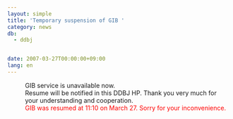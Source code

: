 ```yaml
---
layout: simple
title: 'Temporary suspension of GIB '
category: news
db:
  - ddbj


date: 2007-03-27T00:00:00+09:00
lang: en
---
```


<dd>GIB service is unavailable now.
<dd>Resume will be notified in this DDBJ HP. Thank you very much for your understanding and cooperation.
<dd>
    <font color="#ff0000">GIB was resumed at 11:10 on March 27. Sorry for your inconvenience.</font>
</dd>
</dd>
</dd>
